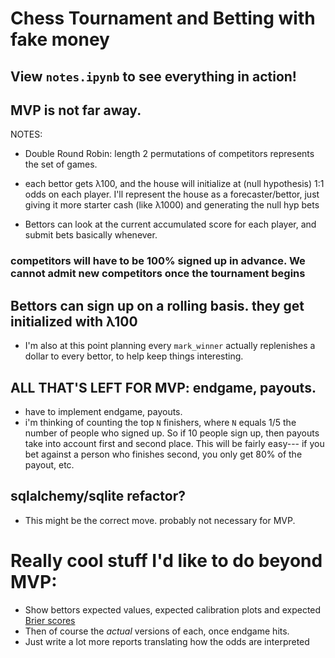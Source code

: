 # Chess Tournament and Betting with fake money

## View `notes.ipynb` to see everything in action! 

## MVP is not far away. 

NOTES: 

- Double Round Robin: length 2 permutations of competitors represents the set of games. 

- each bettor gets λ100, and the house will initialize at (null hypothesis) 1:1 odds on each player. I'll represent the house as a forecaster/bettor, just giving it more starter cash (like λ1000) and generating the null hyp bets

- Bettors can look at the current accumulated score for each player, and submit bets basically whenever. 
 
### competitors will have to be 100% signed up in advance. We cannot admit new competitors once the tournament begins 

## Bettors can sign up on a rolling basis. they get initialized with λ100
- I'm also at this point planning every `mark_winner` actually replenishes a dollar to every bettor, to help keep things interesting.  

## ALL THAT'S LEFT FOR MVP: endgame, payouts. 
- have to implement endgame, payouts. 
- i'm thinking of counting the top `N` finishers, where `N` equals 1/5 the number of people who signed up. So if 10 people sign up, then payouts take into account first and second place. This will be fairly easy--- if you bet against a person who finishes second, you only get 80% of the payout, etc. 

## sqlalchemy/sqlite refactor? 
- This might be the correct move. probably not necessary for MVP. 

# Really cool stuff I'd like to do beyond MVP: 
- Show bettors expected values, expected calibration plots and expected [Brier scores](https://en.wikipedia.org/wiki/Brier_score) 
- Then of course the _actual_ versions of each, once endgame hits. 
- Just write a lot more reports translating how the odds are interpreted 
